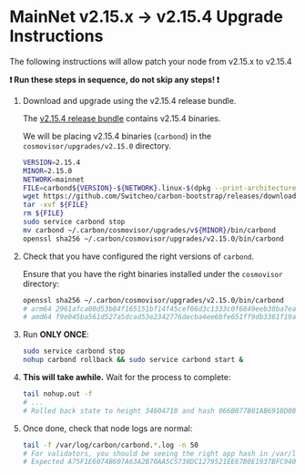 # MainNet v2.15.x -> v2.15.4 Upgrade Instructions

The following instructions will allow patch your node from v2.15.x to v2.15.4

**:exclamation: Run these steps in sequence, do not skip any steps! :exclamation:**

1. Download and upgrade using the v2.15.4 release bundle.

    The [v2.15.4 release bundle](https://github.com/Switcheo/carbon-bootstrap/releases/tag/v2.15.4) contains v2.15.4 binaries.

    We will be placing v2.15.4 binaries (`carbond`) in the `cosmovisor/upgrades/v2.15.0` directory. 

    ```bash
    VERSION=2.15.4
    MINOR=2.15.0
    NETWORK=mainnet
    FILE=carbond${VERSION}-${NETWORK}.linux-$(dpkg --print-architecture).tar.gz
    wget https://github.com/Switcheo/carbon-bootstrap/releases/download/v${VERSION}/${FILE}
    tar -xvf ${FILE}
    rm ${FILE}
    sudo service carbond stop
    mv carbond ~/.carbon/cosmovisor/upgrades/v${MINOR}/bin/carbond
    openssl sha256 ~/.carbon/cosmovisor/upgrades/v2.15.0/bin/carbond
    ```

2. Check that you have configured the right versions of `carbond`.

    Ensure that you have the right binaries installed under the `cosmovisor` directory:

    ```bash
    openssl sha256 ~/.carbon/cosmovisor/upgrades/v2.15.0/bin/carbond
    # arm64 2961afca00d53b84f165151bf14f45cef06d3c1333c0f6849eeb38ba7ead10da
    # amd64 f9e045ba561d527a5dcad53e2342776decba4ee6bfe651ff9db3361f19a75c54
    ```

3. Run **ONLY ONCE**:

    ```bash
    sudo service carbond stop
    nohup carbond rollback && sudo service carbond start &
    ```
    
4. **This will take awhile.** Wait for the process to complete:

    ```bash
    tail nohup.out -f
    # ...
    # Rolled back state to height 34604710 and hash 066B077B01AB6918D08F1CFD29B59FCEF4F7AFD374925E7DF6A9468C1076A376
    ```

5. Once done, check that node logs are normal:

    ```bash
    tail -f /var/log/carbon/carbond.*.log -n 50
    # For validators, you should be seeing the right app hash in /var/log/carbond.err.log:
    # Expected A75F1E6074B607A63A2B70AA5C5738DC1279521EE67B0E1937BFC94017BD31D2
    ```
